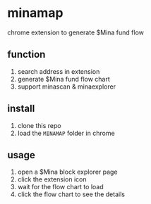 # minamap
chrome extension to generate $Mina fund flow

## function

1. search address in extension
2. generate $Mina fund flow chart
3. support minascan & minaexplorer

## install

1. clone this repo
2. load the `MINAMAP` folder in chrome

## usage

1. open a $Mina block explorer page
2. click the extension icon
3. wait for the flow chart to load
4. click the flow chart to see the details

